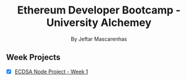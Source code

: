 <div >
  <h1 align="center">Ethereum Developer Bootcamp - University Alchemey</h1>
  <p align="center">By Jeftar Mascarenhas</p>
<div/>

## Week Projects

- [x] [ECDSA Node Project - Week 1](./blockchain-cryptography/ecdsa-node/)

